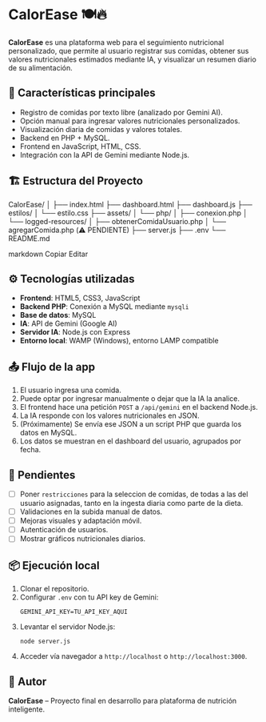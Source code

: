 # CalorEase 🍽️🔥

**CalorEase** es una plataforma web para el seguimiento nutricional personalizado, que permite al usuario registrar sus comidas, obtener sus valores nutricionales estimados mediante IA, y visualizar un resumen diario de su alimentación.

## 🧠 Características principales

- Registro de comidas por texto libre (analizado por Gemini AI).
- Opción manual para ingresar valores nutricionales personalizados.
- Visualización diaria de comidas y valores totales.
- Backend en PHP + MySQL.
- Frontend en JavaScript, HTML, CSS.
- Integración con la API de Gemini mediante Node.js.

## 🏗️ Estructura del Proyecto

CalorEase/
│
├── index.html
├── dashboard.html
├── dashboard.js
├── estilos/
│ └── estilo.css
├── assets/
│ └── php/
│ ├── conexion.php
│ └── logged-resources/
│ ├── obtenerComidaUsuario.php
│ └── agregarComida.php (⚠️ PENDIENTE)
├── server.js
├── .env
└── README.md

markdown
Copiar
Editar

## ⚙️ Tecnologías utilizadas

- **Frontend**: HTML5, CSS3, JavaScript
- **Backend PHP**: Conexión a MySQL mediante `mysqli`
- **Base de datos**: MySQL
- **IA**: API de Gemini (Google AI)
- **Servidor IA**: Node.js con Express
- **Entorno local**: WAMP (Windows), entorno LAMP compatible

## 📤 Flujo de la app

1. El usuario ingresa una comida.
2. Puede optar por ingresar manualmente o dejar que la IA la analice.
3. El frontend hace una petición `POST` a `/api/gemini` en el backend Node.js.
4. La IA responde con los valores nutricionales en JSON.
5. (Próximamente) Se envía ese JSON a un script PHP que guarda los datos en MySQL.
6. Los datos se muestran en el dashboard del usuario, agrupados por fecha.

## 🚧 Pendientes

- [ ] Poner `restricciones` para la seleccion de comidas, de todas a las del usuario asignadas, tanto en la ingesta diaria como parte de la dieta.
- [ ] Validaciones en la subida manual de datos.
- [ ] Mejoras visuales y adaptación móvil.
- [ ] Autenticación de usuarios.
- [ ] Mostrar gráficos nutricionales diarios.

## 📦 Ejecución local

1. Clonar el repositorio.
2. Configurar `.env` con tu API key de Gemini:
    ```
    GEMINI_API_KEY=TU_API_KEY_AQUI
    ```
3. Levantar el servidor Node.js:
    ```
    node server.js
    ```
4. Acceder vía navegador a `http://localhost` o `http://localhost:3000`.

## 👤 Autor

**CalorEase** – Proyecto final en desarrollo para plataforma de nutrición inteligente.